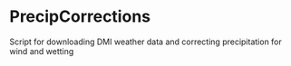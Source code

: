 # PrecipCorrections
Script for downloading DMI weather data and correcting precipitation for wind and wetting
